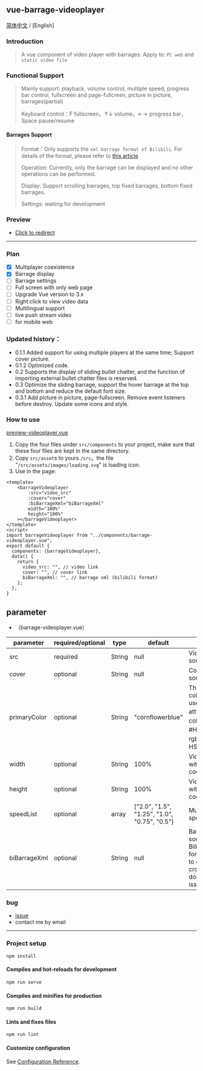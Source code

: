 ## vue-barrage-videoplayer
[简体中文](https://github.com/yleencc/vue-barrage-videoplayer/blob/master/README.md) / [English]

### Introduction
> A vue component of video player with barrages. Apply to: `PC web` and `static video file`

### Functional Support
> Mainly support: playback, volume control, multiple speed, progress bar control, fullscreen and page-fullcreen, picture in picture, barrages(partial)
>
> Keyboard control：F fullscreen，↑↓ volume，←→ progress bar，Space pause/resume

#### Barrages Support
> Format：Only supports the `xml barrage format of Bilibili`. For details of the format, please refer to [this article](https://blog.csdn.net/Enderman_xiaohei/article/details/86659064)
>
> Operation: Currently, only the barrage can be displayed and no other operations can be performed.
>
> Display: Support scrolling barrages, top fixed barrages, bottom fixed barrages.
>
> Settings: waiting for development

### Preview
- [Click to redirect](https://yleen.cc/files/works/barrage-video-player/)

---

### Plan
- [X] Multiplayer coexistence
- [X] Barrage display
- [ ] Barrage settings
- [ ] Full screen with only web page
- [ ] Upgrade Vue version to 3.x
- [ ] Right click to view video data
- [ ] Multilingual support
- [ ] live push stream video
- [ ] for mobile web

### Updated history：
- 0.1.1 Added support for using multiple players at the same time; Support cover picture.
- 0.1.2 Optimized code.
- 0.2   Supports the display of sliding bullet chatter, and the function of importing external bullet chatter files is reserved.
- 0.3   Optimize the sliding barrage, support the hover barrage at the top and bottom and reduce the default font size.
- 0.3.1 Add picture in picture, page-fullscreen. Remove event listeners before destroy. Update some icons and style.

### How to use
[preview-videoplayer.vue](https://github.com/yleencc/vue-barrage-videoplayer/blob/master/src/views/preview-videoplayer.vue)
1. Copy the four files under `src/components` to your project, make sure that these four files are kept in the same directory.
2. Copy `src/asset`s to yours `/src`，the file "`/src/assets/images/loading.svg`" is loading icon.
3. Use in the page:
``` vue
<template>
    <barrageVideoplayer
        :src="video_src"
        :cover="cover"
        :biBarrageXml="biBarrageXml"
        width="100%"
        height="100%"
    ></barrageVideoplayer>
</template>
<script>
import barrageVideoplayer from "../components/barrage-videoplayer.vue";
export default {
  components: {barrageVideoplayer},
  data() {
    return {
      video_src: "", // video link
      cover: "", // cover link
      biBarrageXml: "", // barrage xml (bilibili format)
    };
  },
}
```

## parameter
- （barrage-videoplayer.vue）

| parameter | required/optional | type | default | more |
|---|---|---|---|---|
| src | required | String | null | Video source. |
| cover | optional | String | null | Cover image source. |
| primaryColor | optional | String | "cornflowerblue" | Theme color. Can use css attributes：colorName、#Hex、rgb、rgba、HSL、HSLA |
| width | optional | String | 100% | Video width with css code. |
| height | optional | String | 100% | Video height with css cod. |
| speedList | optional | array | ["2.0", "1.5", "1.25", "1.0", "0.75", "0.5"]  | Multiple play speed. |
| biBarrageXml | optional | String | null | Barrages source with Bilibili XML format.Need to deal with cross-domain issues. |

### bug
- [issue](https://github.com/yleencc/vue-barrage-videoplayer/issues)
- contact me by email

---

### Project setup
```
npm install
```

#### Compiles and hot-reloads for development
```
npm run serve
```

#### Compiles and minifies for production
```
npm run build
```

#### Lints and fixes files
```
npm run lint
```

#### Customize configuration
See [Configuration Reference](https://cli.vuejs.org/config/).
